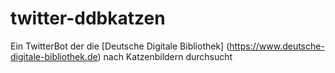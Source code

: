 twitter-ddbkatzen
====================

Ein TwitterBot der die [Deutsche Digitale Bibliothek] (https://www.deutsche-digitale-bibliothek.de) nach Katzenbildern durchsucht

